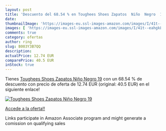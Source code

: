 ```yaml
---
layout: post
title: 'Descuento del 68.54 % en Toughees Shoes Zapatos  Niño  Negro  19'
date: 
thumbnailImage: 'https://images-eu.ssl-images-amazon.com/images/I/41t--eahgkL._SL200_.jpg'
images: [ 'https://images-eu.ssl-images-amazon.com/images/I/41t--eahgkL._SL200_.jpg' ]
comments: true
category: ofertas
author: ring
slug: B003Y3B7QQ
description:
actualPrice: 12.74 EUR
comparePrice: 40.5 EUR
inStock: true
---
```


Tienes [Toughees Shoes Zapatos  Niño  Negro  19](https://www.amazon.es/dp/B003Y3B7QQ/?tag=tolees-21) con un 68.54 % de descuento con precio de oferta de 12.74 EUR (original: 40.5 EUR) en el siguiente enlace!

[![Toughees Shoes Zapatos  Niño  Negro  19](https://images-eu.ssl-images-amazon.com/images/I/41t--eahgkL._SL200_.jpg)](https://www.amazon.es/dp/B003Y3B7QQ/?tag=tolees-21)

[Accede a la oferta!!](https://www.amazon.es/dp/B003Y3B7QQ/?tag=tolees-21)

Links participate in Amazon Associate program and might generate a comission on qualifying sales


